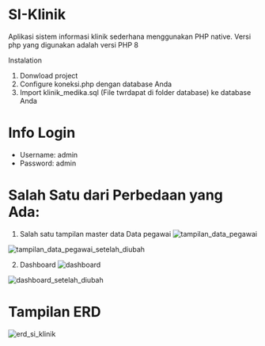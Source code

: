 # SI-Klinik
Aplikasi sistem informasi klinik sederhana menggunakan PHP native. Versi php yang digunakan adalah versi PHP 8 

Instalation
1. Donwload project
2. Configure koneksi.php dengan database Anda
3. Import klinik_medika.sql (File twrdapat di folder database) ke database Anda

# Info Login
- Username: admin
- Password: admin

# Salah Satu dari Perbedaan yang Ada:
1. Salah satu tampilan master data
Data pegawai
![tampilan_data_pegawai](https://github.com/afifatulilmiah/github.com-AfifatulIlmiah-PengkodeanDanPemrograman-Sistem-Informasi-Klinik/assets/167254836/303c16ea-9d2e-4edd-b2a9-3fc67712a6dd)

![tampilan_data_pegawai_setelah_diubah](https://github.com/afifatulilmiah/github.com-AfifatulIlmiah-PengkodeanDanPemrograman-Sistem-Informasi-Klinik/assets/167254836/351f2443-4a52-419a-bed0-fedaa026e1b4)
   
2. Dashboard
![dashboard](https://github.com/afifatulilmiah/github.com-AfifatulIlmiah-PengkodeanDanPemrograman-Sistem-Informasi-Klinik/assets/167254836/527751bf-dd11-4ebe-8e70-60f20f3e5aff)

![dashboard_setelah_diubah](https://github.com/afifatulilmiah/github.com-AfifatulIlmiah-PengkodeanDanPemrograman-Sistem-Informasi-Klinik/assets/167254836/971ad98f-c482-4ad9-893b-442698ef3b81)


# Tampilan ERD
![erd_si_klinik](https://github.com/afifatulilmiah/github.com-AfifatulIlmiah-PengkodeanDanPemrograman-Sistem-Informasi-Klinik/assets/167254836/45760690-a241-45f8-b819-bae1840e42ab)
